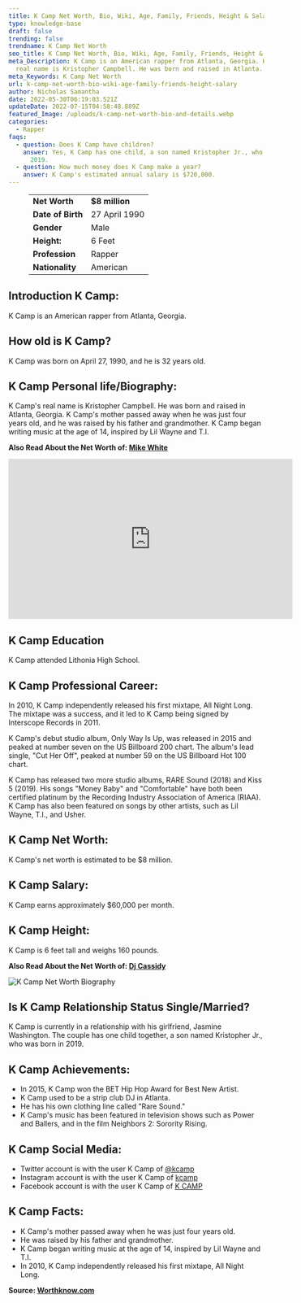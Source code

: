 ```yaml
---
title: K Camp Net Worth, Bio, Wiki, Age, Family, Friends, Height & Salary
type: knowledge-base
draft: false
trending: false
trendname: K Camp Net Worth
seo_title: K Camp Net Worth, Bio, Wiki, Age, Family, Friends, Height & Salary -  Wothknow
meta_Description: K Camp is an American rapper from Atlanta, Georgia. K Camp's
  real name is Kristopher Campbell. He was born and raised in Atlanta.
meta_Keywords: K Camp Net Worth
url: k-camp-net-worth-bio-wiki-age-family-friends-height-salary
author: Nicholas Samantha
date: 2022-05-30T06:19:03.521Z
updateDate: 2022-07-15T04:58:48.889Z
featured_Image: /uploads/k-camp-net-worth-bio-and-details.webp
categories:
  - Rapper
faqs:
  - question: Does K Camp have children?
    answer: Yes, K Camp has one child, a son named Kristopher Jr., who was born in
      2019.
  - question: How much money does K Camp make a year?
    answer: K Camp's estimated annual salary is $720,000.
---
```

<figure class="wp-block-table is-style-stripes">
  <table>
    <tbody>
      <tr>
        <td>
          <strong>Net Worth</strong>
        </td>
        <td>
          <strong>$8 million</strong>
        </td>
      </tr>
      <tr>
        <td>
          <strong>Date of Birth</strong>
        </td>
        <td>27 April 1990</td>
      </tr>
      <tr>
        <td>
          <strong>Gender</strong>
        </td>
        <td>Male</td>
      </tr>
      <tr>
        <td>
          <strong>Height:</strong>
        </td>
        <td>6 Feet</td>
      </tr>
      <tr>
        <td>
          <strong>Profession</strong>
        </td>
        <td>Rapper</td>
      </tr>
      <tr>
        <td>
          <strong>Nationality</strong>
        </td>
        <td>American</td>
      </tr>
    </tbody>
  </table>
</figure>

## **Introduction K Camp:**

K Camp is an American rapper from Atlanta, Georgia. 

## **How old is K Camp?**

K Camp was born on April 27, 1990, and he is 32 years old.

## **K Camp Personal life/Biography:**

K Camp's real name is Kristopher Campbell. He was born and raised in Atlanta, Georgia. K Camp's mother passed away when he was just four years old, and he was raised by his father and grandmother. K Camp began writing music at the age of 14, inspired by Lil Wayne and T.I.

**Also Read About the Net Worth of: <a href="https://worthknow.com/mike-white-net-worth-bio-wiki-age-family-friends-height-salary/" target="_blank" rel="noopener">Mike White</a>**

<iframe width="560" height="315" src="https://www.youtube.com/embed/v2Arajnh-IA" title="YouTube video player" frameborder="0" allow="accelerometer; autoplay; clipboard-write; encrypted-media; gyroscope; picture-in-picture" allowfullscreen></iframe>

## **K Camp Education**

K Camp attended Lithonia High School. 

## **K Camp Professional Career:**

In 2010, K Camp independently released his first mixtape, All Night Long. The mixtape was a success, and it led to K Camp being signed by Interscope Records in 2011. 

K Camp's debut studio album, Only Way Is Up, was released in 2015 and peaked at number seven on the US Billboard 200 chart. The album's lead single, "Cut Her Off", peaked at number 59 on the US Billboard Hot 100 chart. 

K Camp has released two more studio albums, RARE Sound (2018) and Kiss 5 (2019). His songs "Money Baby" and "Comfortable" have both been certified platinum by the Recording Industry Association of America (RIAA). K Camp has also been featured on songs by other artists, such as Lil Wayne, T.I., and Usher. 

## **K Camp Net Worth:**

K Camp's net worth is estimated to be $8 million. 

## **K Camp Salary:**

K Camp earns approximately $60,000 per month.

## **K Camp Height:**

K Camp is 6 feet tall and weighs 160 pounds. 

**Also Read About the Net Worth of: <a href="https://worthknow.com/dj-cassidy-net-worth-bio-wiki-age-family-friends-height-salary/" target="_blank" rel="noopener">Dj Cassidy</a>**

![K Camp Net Worth Biography](/uploads/k-camp-net-worth.webp)

## **Is K Camp Relationship Status Single/Married?**

K Camp is currently in a relationship with his girlfriend, Jasmine Washington. The couple has one child together, a son named Kristopher Jr., who was born in 2019. 

## **K Camp Achievements:**

* In 2015, K Camp won the BET Hip Hop Award for Best New Artist. 
* K Camp used to be a strip club DJ in Atlanta.
* He has his own clothing line called "Rare Sound." 
* K Camp's music has been featured in television shows such as Power and Ballers, and in the film Neighbors 2: Sorority Rising.

## **K Camp Social Media:**

* Twitter account is with the user K Camp of <a href="https://twitter.com/kcamp" target="_blank" rel="nofollow" rel="noopener">@kcamp</a>
* Instagram account is with the user K Camp of <a href="https://www.instagram.com/kcamp/" target="_blank" rel="nofollow" rel="noopener">kcamp</a>
* Facebook account is with the user K Camp of <a href="https://www.facebook.com/KCamp427" target="_blank" rel="nofollow" rel="noopener">K CAMP</a>

## **K Camp Facts:**

* K Camp's mother passed away when he was just four years old. 
* He was raised by his father and grandmother. 
* K Camp began writing music at the age of 14, inspired by Lil Wayne and T.I. 
* In 2010, K Camp independently released his first mixtape, All Night Long.

**Source: <a href="https://worthknow.com/" target="_blank" rel="noopener">Worthknow.com</a>**